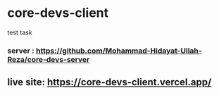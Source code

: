 # core-devs-client
test task
### server : https://github.com/Mohammad-Hidayat-Ullah-Reza/core-devs-server
## live site: https://core-devs-client.vercel.app/
